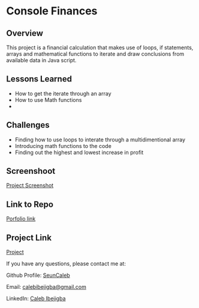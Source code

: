 #  Console Finances

## Overview
 
This project is a financial calculation that makes  use of loops, if statements, arrays and mathematical functions to iterate and draw conclusions from available data in Java script.

## Lessons Learned 

* How to get the iterate through an array 
* How to use Math functions
* 


## Challenges
 * Finding how to use loops to interate through a multidimentional array 
 * Introducing math functions to the code 
 * Finding out the highest and lowest increase in profit 

 
## Screenshoot
 [Project Screenshot](./images/seuncaleb.github.io_Bootstrap-Portfolio_.png)

## Link to Repo
[ Porfolio link ](https://github.com/seuncaleb/Bootstrap-Portfolio) 

## Project Link
[Project](https://seuncaleb.github.io/Bootstrap-Portfolio/)
 

If you have any questions, please contact me at: 
 
  Github Profile: [ SeunCaleb ]( https://github.com/seuncaleb )  

  Email:  calebibejigba@gmail.com

  LinkedIn: [ Caleb Ibejigba ]( https://www.linkedin.com/in/calebibejigba)